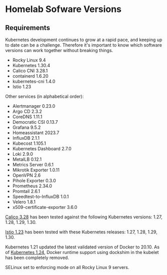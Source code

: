 # Homelab Sofware Versions

## Requirements

Kubernetes development continues to grow at a rapid pace, and keeping up to date can be a challenge. Therefore it's important to know which software versions can work together without breaking things.

* Rocky Linux 9.4
* Kubernetes 1.30.4
* Calico CNI 3.28.1
* containerd 1.6.20
* kubernetes-cni 1.4.0
* Istio 1.23

Other services (in alphabetical order):

* Alertmanager 0.23.0
* Argo CD 2.3.2
* CoreDNS 1.11.1
* Democratic CSI 0.13.7
* Grafana 9.5.2
* Homeassistant 2023.7
* InfluxDB 2.1.1
* Kubecost 1.105.1
* Kubernetes Dashboard 2.7.0
* Loki 2.9.0
* MetalLB 0.12.1
* Metrics Server 0.6.1
* Mikrotik Exporter 1.0.11
* OpenVPN 2.6
* Pihole Exporter 0.3.0
* Prometheus 2.34.0
* Promtail 2.6.1
* Speedtest-to-InfluxDB 1.0.1
* Velero 1.8.1
* x509-certificate-exporter 3.6.0

[Calico 3.28](https://docs.tigera.io/calico/latest/getting-started/kubernetes/requirements#kubernetes-requirements) has been tested against the following Kubernetes versions: 1.27, 1.28, 1.29, 1.30.

[Istio 1.23](https://istio.io/latest/docs/releases/supported-releases/#support-status-of-istio-releases) has been tested with these Kubernetes releases: 1.27, 1.28, 1.29, 1.30.

Kubernetes 1.21 updated the latest validated version of Docker to 20.10. As of [Kubernetes 1.24](https://github.com/kubernetes/kubernetes/blob/master/CHANGELOG/CHANGELOG-1.24.md#dockershim-removed-from-kubelet), Docker runtime support using dockshim in the kubelet has been completely removed.

SELinux set to enforcing mode on all Rocky Linux 9 servers.
